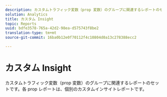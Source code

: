 ```yaml
---
description: カスタムトラフィック変数（prop 変数）のグループに関連するレポートのセットです。各 prop レポートは、個別のカスタムインサイトレポートです。
solution: Analytics
title: カスタム Insight
topic: Reports
uuid: bdfe3578-765a-42d2-98ea-d575743f8be2
translation-type: tm+mt
source-git-commit: 16ba0b12e0f70112f4c10804d0a13c278388ecc2

---
```



# カスタム Insight

カスタムトラフィック変数（prop 変数）のグループに関連するレポートのセットです。各 prop レポートは、個別のカスタムインサイトレポートです。

